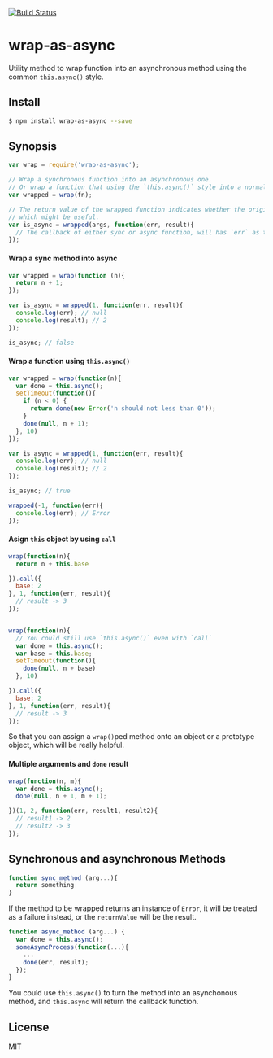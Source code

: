 [![Build Status](https://travis-ci.org/kaelzhang/node-wrap-as-async.svg?branch=master)](https://travis-ci.org/kaelzhang/node-wrap-as-async)
<!-- optional npm version
[![NPM version](https://badge.fury.io/js/wrap-as-async.svg)](http://badge.fury.io/js/wrap-as-async)
-->
<!-- optional npm downloads
[![npm module downloads per month](http://img.shields.io/npm/dm/wrap-as-async.svg)](https://www.npmjs.org/package/wrap-as-async)
-->
<!-- optional dependency status
[![Dependency Status](https://david-dm.org/kaelzhang/node-wrap-as-async.svg)](https://david-dm.org/kaelzhang/node-wrap-as-async)
-->

# wrap-as-async

Utility method to wrap function into an asynchronous method using the common `this.async()` style.

## Install

```sh
$ npm install wrap-as-async --save
```

## Synopsis

```js
var wrap = require('wrap-as-async');

// Wrap a synchronous function into an asynchronous one.
// Or wrap a function that using the `this.async()` style into a normal asynchronous function.
var wrapped = wrap(fn);

// The return value of the wrapped function indicates whether the original function is asynchronous,
// which might be useful.
var is_async = wrapped(args, function(err, result){
  // The callback of either sync or async function, will has `err` as the first argument. 
});
```

#### Wrap a sync method into async

```js
var wrapped = wrap(function (n){
  return n + 1;
});

var is_async = wrapped(1, function(err, result){
  console.log(err); // null
  console.log(result); // 2
});

is_async; // false
```

#### Wrap a function using `this.async()`

```js
var wrapped = wrap(function(n){
  var done = this.async();
  setTimeout(function(){
    if (n < 0) {
      return done(new Error('n should not less than 0'));
    }
    done(null, n + 1);
  }, 10)
});

var is_async = wrapped(1, function(err, result){
  console.log(err); // null
  console.log(result); // 2
});

is_async; // true

wrapped(-1, function(err){
  console.log(err); // Error
});
```

#### Asign `this` object by using `call`

```js
wrap(function(n){
  return n + this.base

}).call({
  base: 2
}, 1, function(err, result){
  // result -> 3
});


wrap(function(n){
  // You could still use `this.async()` even with `call`
  var done = this.async();
  var base = this.base;
  setTimeout(function(){
    done(null, n + base)
  }, 10)

}).call({
  base: 2
}, 1, function(err, result){
  // result -> 3
});
```

So that you can assign a `wrap()`ped method onto an object or a prototype object, which will be really helpful.

#### Multiple arguments and `done` result

```js
wrap(function(n, m){
  var done = this.async();
  done(null, n + 1, m + 1);

})(1, 2, function(err, result1, result2){
  // result1 -> 2
  // result2 -> 3
});
```

## Synchronous and asynchronous Methods

```js
function sync_method (arg...){
  return something 
}
```

If the method to be wrapped returns an instance of `Error`, it will be treated as a failure instead, or the `returnValue` will be the result.  

```js
function async_method (arg...) {
  var done = this.async();
  someAsyncProcess(function(...){
    ...
    done(err, result);
  });
}
```
You could use `this.async()` to turn the method into an asynchonous method, and `this.async` will return the callback function.

## License

MIT
